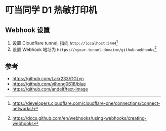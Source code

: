 # 叮当同学 D1 热敏打印机

[//]: # (![demo]&#40;res/demo.jpg&#41;)

## Webhook 设置

1. 设置 Cloudflare tunnel, 指向 `http://localhost:5444`[^1]
2. 设置 Webhook 地址为 `https://<your-tunnel-domain>/github-webhooks`[^2]

## 参考

- https://github.com/Lakr233/GGLyn
- https://github.com/yihong0618/blue
- https://github.com/andelf/text-image


[^1]: https://developers.cloudflare.com/cloudflare-one/connections/connect-networks/
[^2]: https://docs.github.com/en/webhooks/using-webhooks/creating-webhooks
